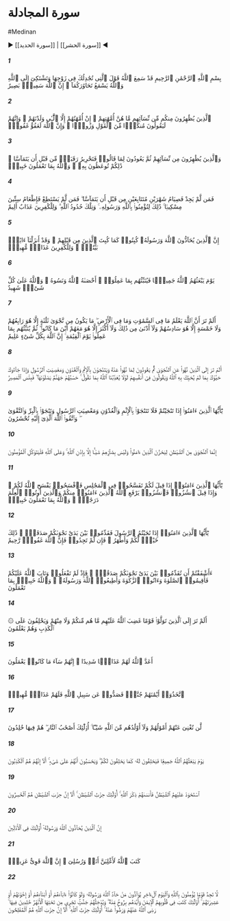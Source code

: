 # سورة المجادلة
#Medinan
▶ [[سورة الحديد]] | [[سورة الحشر]] ◀
##### 1
<span class="ayah hovertext" data-hover="به راستى كه خداوند سخن زنى را كه با تو درباره همسرش مجادله مى‌كرد و به خداوند شكايت حال خود مى‌گفت، شنيد، و خداوند گفت و گوى شما دو تن را مى‌شنود، چرا كه خداوند شنواى بيناست‌">بِسْمِ ٱللَّهِ ٱلرَّحْمَٰنِ ٱلرَّحِيمِ قَدْ سَمِعَ ٱللَّهُ قَوْلَ ٱلَّتِى تُجَٰدِلُكَ فِى زَوْجِهَا وَتَشْتَكِىٓ إِلَى ٱللَّهِ وَٱللَّهُ يَسْمَعُ تَحَاوُرَكُمَآ ۚ إِنَّ ٱللَّهَ سَمِيعٌۢ بَصِيرٌ</span>
##### 2
<span class="ayah hovertext" data-hover="كسانى كه از ميان شما با زنانشان ظهار مى‌كنند، [بدانند كه‌] آن زنان [با اين ماجرا در حكم‌] مادران آنان نيستند، مادران آنان جز كسانى كه آنان را زاده‌اند، نيستند، و ايشان [با اين عمل‌] سخنى ناپسند و ناحق مى‌گويند، و بى‌گمان خداوند بخشاينده آمرزگار است‌">ٱلَّذِينَ يُظَٰهِرُونَ مِنكُم مِّن نِّسَآئِهِم مَّا هُنَّ أُمَّهَٰتِهِمْ ۖ إِنْ أُمَّهَٰتُهُمْ إِلَّا ٱلَّٰٓـِٔى وَلَدْنَهُمْ ۚ وَإِنَّهُمْ لَيَقُولُونَ مُنكَرًۭا مِّنَ ٱلْقَوْلِ وَزُورًۭا ۚ وَإِنَّ ٱللَّهَ لَعَفُوٌّ غَفُورٌۭ</span>
##### 3
<span class="ayah hovertext" data-hover="و كسانى كه با زنانشان ظهار مى‌كنند، سپس از آنچه گفته‌اند برمى‌گردند [و مى‌خواهند به همسر خود بازگردند] بايد پيش از آنكه با همديگر تماس گيرند، برده‌اى آزاد كنند، اين اندرزى است كه به شما داده مى‌شود، و خداوند به آنچه مى‌كنيد آگاه است‌">وَٱلَّذِينَ يُظَٰهِرُونَ مِن نِّسَآئِهِمْ ثُمَّ يَعُودُونَ لِمَا قَالُوا۟ فَتَحْرِيرُ رَقَبَةٍۢ مِّن قَبْلِ أَن يَتَمَآسَّا ۚ ذَٰلِكُمْ تُوعَظُونَ بِهِۦ ۚ وَٱللَّهُ بِمَا تَعْمَلُونَ خَبِيرٌۭ</span>
##### 4
<span class="ayah hovertext" data-hover="و هر كس كه [امكان آن را] نيافت، بايد كه پيش از آنكه با همديگر تماس گيرند، دو ماه پى در پى روزه بگيرد، سپس [بازهم‌] اگر نتوانست [روزه بگيرد]، در آن صورت بايد به اطعام شصت فقير بپردازد، اين [كفاره‌] براى آن است كه به [امر] خداوند و پيامبر او ايمان آوريد، و اين احكام الهى است، و براى كافران عذابى دردناك [مقرر] است‌">فَمَن لَّمْ يَجِدْ فَصِيَامُ شَهْرَيْنِ مُتَتَابِعَيْنِ مِن قَبْلِ أَن يَتَمَآسَّا ۖ فَمَن لَّمْ يَسْتَطِعْ فَإِطْعَامُ سِتِّينَ مِسْكِينًۭا ۚ ذَٰلِكَ لِتُؤْمِنُوا۟ بِٱللَّهِ وَرَسُولِهِۦ ۚ وَتِلْكَ حُدُودُ ٱللَّهِ ۗ وَلِلْكَٰفِرِينَ عَذَابٌ أَلِيمٌ</span>
##### 5
<span class="ayah hovertext" data-hover="بى‌گمان كسانى كه با [امر] خداوند و پيامبر او مخالفت مى‌كنند، سرنگون شوند، چنانكه پيشينيانشان هم سرنگون شدند، و به راستى آياتى روشنگر فرو فرستاده‌ايم، و براى كافران عذابى خفت‌بار [درپيش‌] است‌">إِنَّ ٱلَّذِينَ يُحَآدُّونَ ٱللَّهَ وَرَسُولَهُۥ كُبِتُوا۟ كَمَا كُبِتَ ٱلَّذِينَ مِن قَبْلِهِمْ ۚ وَقَدْ أَنزَلْنَآ ءَايَٰتٍۭ بَيِّنَٰتٍۢ ۚ وَلِلْكَٰفِرِينَ عَذَابٌۭ مُّهِينٌۭ</span>
##### 6
<span class="ayah hovertext" data-hover="روزى كه خداوند همگى آنان را [از گور] برانگيزد، سپس آنان را به [حقيقت و نتيجه‌] آنچه كرده‌اند آگاه سازد، خداوند آن را در شمار آورده است اما [خود] آنان فراموشش كرده‌اند، و خداوند بر هر چيز گواه است‌">يَوْمَ يَبْعَثُهُمُ ٱللَّهُ جَمِيعًۭا فَيُنَبِّئُهُم بِمَا عَمِلُوٓا۟ ۚ أَحْصَىٰهُ ٱللَّهُ وَنَسُوهُ ۚ وَٱللَّهُ عَلَىٰ كُلِّ شَىْءٍۢ شَهِيدٌ</span>
##### 7
<span class="ayah hovertext" data-hover="آيا نينديشيده‌اى كه خداوند آنچه در آسمانها و آنچه در زمين است مى‌داند، هيچ رازگويى سه تن نباشد مگر آنكه او چهارمين آنان است، و نه [رازگويى‌] پنج تن مگر آنكه او ششمين آنان است، و نه كمتر از اين و نه بيشتر مگر آنكه او هر جا كه باشند با ايشان است، سپس در روز قيامت آنان را به [نتيجه و حقيقت‌] كار و كردارشان آگاه مى‌سازد، بى‌گمان خداوند به هر چيزى داناست‌">أَلَمْ تَرَ أَنَّ ٱللَّهَ يَعْلَمُ مَا فِى ٱلسَّمَٰوَٰتِ وَمَا فِى ٱلْأَرْضِ ۖ مَا يَكُونُ مِن نَّجْوَىٰ ثَلَٰثَةٍ إِلَّا هُوَ رَابِعُهُمْ وَلَا خَمْسَةٍ إِلَّا هُوَ سَادِسُهُمْ وَلَآ أَدْنَىٰ مِن ذَٰلِكَ وَلَآ أَكْثَرَ إِلَّا هُوَ مَعَهُمْ أَيْنَ مَا كَانُوا۟ ۖ ثُمَّ يُنَبِّئُهُم بِمَا عَمِلُوا۟ يَوْمَ ٱلْقِيَٰمَةِ ۚ إِنَّ ٱللَّهَ بِكُلِّ شَىْءٍ عَلِيمٌ</span>
##### 8
<span class="ayah hovertext" data-hover="آيا ننگريسته‌اى در كار كسانى كه از نجوا نهى شده‌اند، سپس به آنچه از آن نهى شده‌اند، باز مى‌گردند و به گناه و ستمكارى و نافرمانى از پيامبر باهم نجوا مى‌كنند، و چون به نزدت آيند به نحوى به تو درود مى‌فرستند كه خداوند آن گونه به تو درود نفرستاده است، و در دلهايشان گويند چرا به خاطر آنچه مى‌گوييم خداوند عذابمان نمى‌كند؟ جهنم برايشان كافى است كه به آن اندر آيند، و چه بد سرانجامى است‌">أَلَمْ تَرَ إِلَى ٱلَّذِينَ نُهُوا۟ عَنِ ٱلنَّجْوَىٰ ثُمَّ يَعُودُونَ لِمَا نُهُوا۟ عَنْهُ وَيَتَنَٰجَوْنَ بِٱلْإِثْمِ وَٱلْعُدْوَٰنِ وَمَعْصِيَتِ ٱلرَّسُولِ وَإِذَا جَآءُوكَ حَيَّوْكَ بِمَا لَمْ يُحَيِّكَ بِهِ ٱللَّهُ وَيَقُولُونَ فِىٓ أَنفُسِهِمْ لَوْلَا يُعَذِّبُنَا ٱللَّهُ بِمَا نَقُولُ ۚ حَسْبُهُمْ جَهَنَّمُ يَصْلَوْنَهَا ۖ فَبِئْسَ ٱلْمَصِيرُ</span>
##### 9
<span class="ayah hovertext" data-hover="اى مؤمنان چون رازگويى كنيد، به قصد گناه و ستمكارى و نافرمانى از پيامبر نجوا مكنيد، و به قصد نيكى و تقوا نجوا كنيد، و از خداوندى كه نزد او محشور مى‌گرديد پروا كنيد">يَٰٓأَيُّهَا ٱلَّذِينَ ءَامَنُوٓا۟ إِذَا تَنَٰجَيْتُمْ فَلَا تَتَنَٰجَوْا۟ بِٱلْإِثْمِ وَٱلْعُدْوَٰنِ وَمَعْصِيَتِ ٱلرَّسُولِ وَتَنَٰجَوْا۟ بِٱلْبِرِّ وَٱلتَّقْوَىٰ ۖ وَٱتَّقُوا۟ ٱللَّهَ ٱلَّذِىٓ إِلَيْهِ تُحْشَرُونَ</span>
##### 10
<span class="ayah hovertext" data-hover="جز اين نيست كه نجوا از سوى شيطان است تا مؤمنان را غمگين كند، و هيچ زيان رسان به آنان نيست، مگر به اذن الهى، و مؤمنان بايد فقط بر خداوند توكل كنند">إِنَّمَا ٱلنَّجْوَىٰ مِنَ ٱلشَّيْطَٰنِ لِيَحْزُنَ ٱلَّذِينَ ءَامَنُوا۟ وَلَيْسَ بِضَآرِّهِمْ شَيْـًٔا إِلَّا بِإِذْنِ ٱللَّهِ ۚ وَعَلَى ٱللَّهِ فَلْيَتَوَكَّلِ ٱلْمُؤْمِنُونَ</span>
##### 11
<span class="ayah hovertext" data-hover="اى مؤمنان چون به شما گفته شود در مجالس جا باز كنيد، باز كنيد، كه خداوند در كار شما گشايش آورد، و چون گفته شود برخيزيد، برخيزيد، خداوند از ميان شما مؤمنان و دانش يافتگان را به درجاتى رفعت دهد و خداوند به آنچه مى‌كنيد آگاه است‌">يَٰٓأَيُّهَا ٱلَّذِينَ ءَامَنُوٓا۟ إِذَا قِيلَ لَكُمْ تَفَسَّحُوا۟ فِى ٱلْمَجَٰلِسِ فَٱفْسَحُوا۟ يَفْسَحِ ٱللَّهُ لَكُمْ ۖ وَإِذَا قِيلَ ٱنشُزُوا۟ فَٱنشُزُوا۟ يَرْفَعِ ٱللَّهُ ٱلَّذِينَ ءَامَنُوا۟ مِنكُمْ وَٱلَّذِينَ أُوتُوا۟ ٱلْعِلْمَ دَرَجَٰتٍۢ ۚ وَٱللَّهُ بِمَا تَعْمَلُونَ خَبِيرٌۭ</span>
##### 12
<span class="ayah hovertext" data-hover="اى مؤمنان چون خواهيد كه با پيامبر راز گوييد، پيش از نجوايتان صدقه‌اى تقديم داريد اين براى شما بهتر و پاكيزه‌تر است، اما اگر چيزى نيافتيد، بى‌گمان خداوند آمرزگار مهربان است‌">يَٰٓأَيُّهَا ٱلَّذِينَ ءَامَنُوٓا۟ إِذَا نَٰجَيْتُمُ ٱلرَّسُولَ فَقَدِّمُوا۟ بَيْنَ يَدَىْ نَجْوَىٰكُمْ صَدَقَةًۭ ۚ ذَٰلِكَ خَيْرٌۭ لَّكُمْ وَأَطْهَرُ ۚ فَإِن لَّمْ تَجِدُوا۟ فَإِنَّ ٱللَّهَ غَفُورٌۭ رَّحِيمٌ</span>
##### 13
<span class="ayah hovertext" data-hover="[سپس كه كسى جز على ع توفيق نيافت فرمود] آيا ترسيديد كه پيش از نجوايتان صدقاتى تقديم داريد؟ حال كه چنين نكرديد و خداوند هم از شما درگذشت، پس نماز را برپا داريد و زكات را بپردازيد و از خداوند و پيامبرش اطاعت كنيد، و خداوند به آنچه مى‌كنيد آگاه است‌">ءَأَشْفَقْتُمْ أَن تُقَدِّمُوا۟ بَيْنَ يَدَىْ نَجْوَىٰكُمْ صَدَقَٰتٍۢ ۚ فَإِذْ لَمْ تَفْعَلُوا۟ وَتَابَ ٱللَّهُ عَلَيْكُمْ فَأَقِيمُوا۟ ٱلصَّلَوٰةَ وَءَاتُوا۟ ٱلزَّكَوٰةَ وَأَطِيعُوا۟ ٱللَّهَ وَرَسُولَهُۥ ۚ وَٱللَّهُ خَبِيرٌۢ بِمَا تَعْمَلُونَ</span>
##### 14
<span class="ayah hovertext" data-hover="آيا ننگريسته‌اى كسانى را كه با قومى كه خداوند بر آنان خشم آورده است، و نه از شما هستند و نه از آنان [يهوديان‌]، دوستى ورزيده‌اند؟ و آگاهانه به دروغ سوگند مى‌خورند">۞ أَلَمْ تَرَ إِلَى ٱلَّذِينَ تَوَلَّوْا۟ قَوْمًا غَضِبَ ٱللَّهُ عَلَيْهِم مَّا هُم مِّنكُمْ وَلَا مِنْهُمْ وَيَحْلِفُونَ عَلَى ٱلْكَذِبِ وَهُمْ يَعْلَمُونَ</span>
##### 15
<span class="ayah hovertext" data-hover="خداوند براى آنان عذابى سهمگين آماده ساخته است، آنان عملكردشان بد است‌">أَعَدَّ ٱللَّهُ لَهُمْ عَذَابًۭا شَدِيدًا ۖ إِنَّهُمْ سَآءَ مَا كَانُوا۟ يَعْمَلُونَ</span>
##### 16
<span class="ayah hovertext" data-hover="سوگندهايشان را سپر بلا كرده‌اند، و [مردمان را] از راه خدا باز مى‌دارند، پس عذابى خفت‌بار [در پيش‌] دارند">ٱتَّخَذُوٓا۟ أَيْمَٰنَهُمْ جُنَّةًۭ فَصَدُّوا۟ عَن سَبِيلِ ٱللَّهِ فَلَهُمْ عَذَابٌۭ مُّهِينٌۭ</span>
##### 17
<span class="ayah hovertext" data-hover="اموال و اولادشان به هيچ روى از [عذاب‌] خدا بازشان ندارد، اينان دوزخى‌اند و جاودانه در آنند">لَّن تُغْنِىَ عَنْهُمْ أَمْوَٰلُهُمْ وَلَآ أَوْلَٰدُهُم مِّنَ ٱللَّهِ شَيْـًٔا ۚ أُو۟لَٰٓئِكَ أَصْحَٰبُ ٱلنَّارِ ۖ هُمْ فِيهَا خَٰلِدُونَ</span>
##### 18
<span class="ayah hovertext" data-hover="روزى كه خداوند همگى آنان را برانگيزد، آنگاه [مشركان‌] براى او به همان گونه سوگند ياد مى‌كنند كه براى شما ياد مى‌كنند و گمان مى‌كنند كه حقى در دست دارند، بدانيد كه آنان دروغگويانند">يَوْمَ يَبْعَثُهُمُ ٱللَّهُ جَمِيعًۭا فَيَحْلِفُونَ لَهُۥ كَمَا يَحْلِفُونَ لَكُمْ ۖ وَيَحْسَبُونَ أَنَّهُمْ عَلَىٰ شَىْءٍ ۚ أَلَآ إِنَّهُمْ هُمُ ٱلْكَٰذِبُونَ</span>
##### 19
<span class="ayah hovertext" data-hover="شيطان بر آنان دست يافت، سپس ياد خدا را از خاطر آنان برد، اينان حزب شيطانند، هان بى‌گمان حزب شيطان زيانكارانند">ٱسْتَحْوَذَ عَلَيْهِمُ ٱلشَّيْطَٰنُ فَأَنسَىٰهُمْ ذِكْرَ ٱللَّهِ ۚ أُو۟لَٰٓئِكَ حِزْبُ ٱلشَّيْطَٰنِ ۚ أَلَآ إِنَّ حِزْبَ ٱلشَّيْطَٰنِ هُمُ ٱلْخَٰسِرُونَ</span>
##### 20
<span class="ayah hovertext" data-hover="بى‌گمان كسانى كه با [امر] خداوند و پيامبر او مخالفت مى‌كنند، اينان از زمره فرومايگانند">إِنَّ ٱلَّذِينَ يُحَآدُّونَ ٱللَّهَ وَرَسُولَهُۥٓ أُو۟لَٰٓئِكَ فِى ٱلْأَذَلِّينَ</span>
##### 21
<span class="ayah hovertext" data-hover="خداوند مقرر داشته است كه من و پيامبرانم پيروز گرديم، بى‌گمان خداوند نيرومند پيروزمند است‌">كَتَبَ ٱللَّهُ لَأَغْلِبَنَّ أَنَا۠ وَرُسُلِىٓ ۚ إِنَّ ٱللَّهَ قَوِىٌّ عَزِيزٌۭ</span>
##### 22
<span class="ayah hovertext" data-hover="قومى نيابى كه به خداوند و روز بازپسين ايمان داشته باشند و با كسانى كه با خداوند و پيامبر او مخالفت مى‌ورزند، دوستى كنند، ولو آنكه پدرانشان يا فرزندانشان يا برادرانشان يا خاندانشان باشند اينانند كه [خداوند] در دلهايشان [نقش‌] ايمان نگاشته است، و به فيضى از جانب خويش استوارشان داشته است، و [ايشان را] به بوستانهايى درآورد كه جويباران از فرودست آن جارى است، جاودانه در آنند، خداوند از آنان خشنود است، و آنان هم از او خشنودند، اينان خدا خواهانند، بدانيد كه خدا خواهان رستگارانند">لَّا تَجِدُ قَوْمًۭا يُؤْمِنُونَ بِٱللَّهِ وَٱلْيَوْمِ ٱلْءَاخِرِ يُوَآدُّونَ مَنْ حَآدَّ ٱللَّهَ وَرَسُولَهُۥ وَلَوْ كَانُوٓا۟ ءَابَآءَهُمْ أَوْ أَبْنَآءَهُمْ أَوْ إِخْوَٰنَهُمْ أَوْ عَشِيرَتَهُمْ ۚ أُو۟لَٰٓئِكَ كَتَبَ فِى قُلُوبِهِمُ ٱلْإِيمَٰنَ وَأَيَّدَهُم بِرُوحٍۢ مِّنْهُ ۖ وَيُدْخِلُهُمْ جَنَّٰتٍۢ تَجْرِى مِن تَحْتِهَا ٱلْأَنْهَٰرُ خَٰلِدِينَ فِيهَا ۚ رَضِىَ ٱللَّهُ عَنْهُمْ وَرَضُوا۟ عَنْهُ ۚ أُو۟لَٰٓئِكَ حِزْبُ ٱللَّهِ ۚ أَلَآ إِنَّ حِزْبَ ٱللَّهِ هُمُ ٱلْمُفْلِحُونَ</span>
